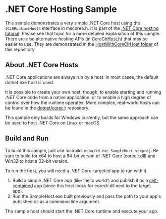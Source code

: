 # .NET Core Hosting Sample

This sample demonstrates a very simple .NET Core host using the `ICLRRuntimeHost4` interface in mscoree.h. It is part of the [.NET Core hosting tutorial](https://docs.microsoft.com/dotnet/core/tutorials/netcore-hosting). Please see that topic for a more detailed explanation of this sample. There are also alternative hosting APIs (in [CoreClrHost.h](https://github.com/dotnet/coreclr/blob/master/src/coreclr/hosts/inc/coreclrhost.h)) that may be easier to use. They are demonstrated in the [HostWithCoreClrHost folder](../HostWithCoreClrHost) of this repository.

## About .NET Core Hosts

.NET Core applications are always run by a host. In most cases, the default dotnet.exe host is used.

It is possible to create your own host, though, to enable starting and running .NET Core code from a native application, or to enable a high degree of control over how the runtime operates. More complex, real-world hosts can be found in the [dotnet/coreclr](https://github.com/dotnet/coreclr/tree/master/src/coreclr/hosts) repository.

This sample only builds for Windows currently, but the same approach can be used to host .NET Core on Linux or macOS.

## Build and Run

To build this sample, just use msbuild: `msbuild.exe SampleHost.vcxproj`. Be sure to build for x64 to host a 64-bit verson of .NET Core (coreclr.dll) and Win32 to host a 32-bit version.

To run the host, you will need a .NET Core-targeted app to run with it.

1. Build a simple .NET Core app (like 'hello world') and publish it as a [self-contained](https://docs.microsoft.com/dotnet/core/deploying/#self-contained-deployments-scd) app (since this host looks for coreclr.dll next to the target app).
1. Run the SampleHost.exe built previously and pass the path to your app's published dll as a command line argument.

The sample host should start the .NET Core runtime and execute your app.
